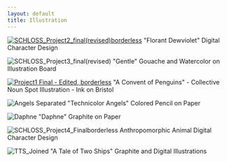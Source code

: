 ```yaml
---
layout: default
title: Illustration
---
```

[![SCHLOSS_Project2_final(revised)borderless](https://github.com/patchschloss/patchschloss.github.io/assets/14957489/08bdc07f-0c3d-4ff6-99a5-4e64d375d39f "Florant Dewviolet Digital Character Design")](https://patrickschloss.art/florant/)
"Florant Dewviolet" Digital Character Design

![SCHLOSS_Project3_final(revised)](https://github.com/patchschloss/patchschloss.github.io/assets/14957489/6a1d9b72-aca1-4a00-a9ad-0739908de143)
"Gentle" Gouache and Watercolor on Illustration Board

[![Project1 Final - Edited, borderless](https://github.com/patchschloss/patchschloss.github.io/assets/14957489/4ce8b641-a8dd-4afa-b76d-dbdb0fbae966 "A Convent of Penguins")](https://patrickschloss.art/penguins/)
"A Convent of Penguins" - Collective Noun Spot Illustration - Ink on Bristol

![Angels Separated](https://github.com/patchschloss/patchschloss.github.io/assets/14957489/152fc847-91e7-4f13-8c72-d60c0d3e0572)
"Technicolor Angels" Colored Pencil on Paper

![Daphne](https://github.com/patchschloss/patchschloss.github.io/assets/14957489/a2816f5e-6e93-44f9-83bc-c51b747c8f9f)
"Daphne" Graphite on Paper

![SCHLOSS_Project4_Finalborderless](https://github.com/patchschloss/patchschloss.github.io/assets/14957489/f72455be-e905-4c2d-b22f-38d7192d0b10)
Anthropomorphic Animal Digital Character Design

![TTS_Joined](https://github.com/patchschloss/patchschloss.github.io/assets/14957489/4a8732eb-e0a1-43f7-9581-a345fa40c3f8)
"A Tale of Two Ships" Graphite and Digital Illustrations

